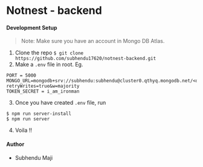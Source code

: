 # Notnest - backend

#### Development Setup
> Note: Make sure you have an account in Mongo DB Atlas.
1. Clone the repo `$ git clone https://github.com/subhendu17620/notnest-backend.git`
2. Make a `.env` file in root. Eg.
``` 
PORT = 5000
MONGO_URL=mongodb+srv://subhendu:subhendu@cluster0.qthyq.mongodb.net/<dbname>?retryWrites=true&w=majority
TOKEN_SECRET = i_am_ironman
```
3. Once you have created `.env` file,  run
```
$ npm run server-install
$ npm run server
```
4. Voila !!



#### Author

* Subhendu Maji
